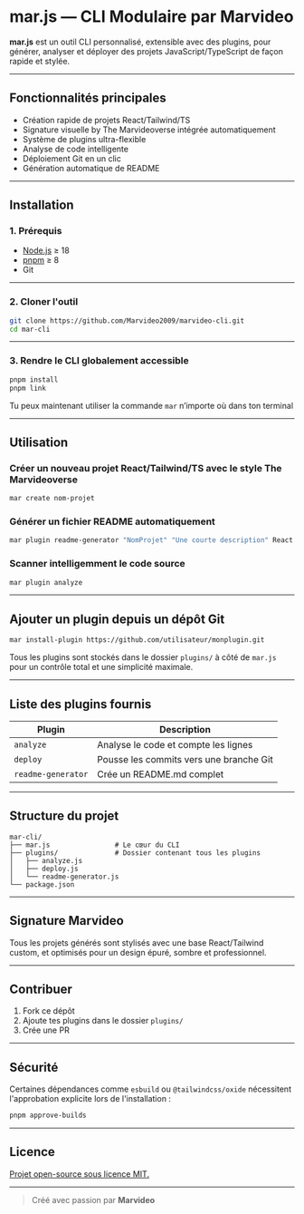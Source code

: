 # mar.js — CLI Modulaire par Marvideo

**mar.js** est un outil CLI personnalisé, extensible avec des plugins, pour générer, analyser et déployer des projets JavaScript/TypeScript de façon rapide et stylée.

---

## Fonctionnalités principales

- Création rapide de projets React/Tailwind/TS
- Signature visuelle by The Marvideoverse intégrée automatiquement
- Système de plugins ultra-flexible
- Analyse de code intelligente
- Déploiement Git en un clic
- Génération automatique de README

---

## Installation

### 1. Prérequis

- [Node.js](https://nodejs.org/) ≥ 18
- [pnpm](https://pnpm.io/) ≥ 8
- Git

---

### 2. Cloner l'outil

```bash
git clone https://github.com/Marvideo2009/marvideo-cli.git
cd mar-cli
````

---

### 3. Rendre le CLI globalement accessible

```bash
pnpm install
pnpm link
```

Tu peux maintenant utiliser la commande `mar` n’importe où dans ton terminal

---

## Utilisation

### Créer un nouveau projet React/Tailwind/TS avec le style The Marvideoverse

```bash
mar create nom-projet
```

### Générer un fichier README automatiquement

```bash
mar plugin readme-generator "NomProjet" "Une courte description" React Vite Tailwind
```

### Scanner intelligemment le code source

```bash
mar plugin analyze
```

---

## Ajouter un plugin depuis un dépôt Git

```bash
mar install-plugin https://github.com/utilisateur/monplugin.git
```

Tous les plugins sont stockés dans le dossier `plugins/` à côté de `mar.js` pour un contrôle total et une simplicité maximale.

---

## Liste des plugins fournis

| Plugin             | Description                             |
| ------------------ | --------------------------------------- |
| `analyze`          | Analyse le code et compte les lignes    |
| `deploy`           | Pousse les commits vers une branche Git |
| `readme-generator` | Crée un README.md complet               |

---

## Structure du projet

```text
mar-cli/
├── mar.js                # Le cœur du CLI
├── plugins/              # Dossier contenant tous les plugins
│   ├── analyze.js
│   ├── deploy.js
│   └── readme-generator.js
└── package.json
```

---

## Signature Marvideo

Tous les projets générés sont stylisés avec une base React/Tailwind custom, et optimisés pour un design épuré, sombre et professionnel.

---

## Contribuer

1. Fork ce dépôt
2. Ajoute tes plugins dans le dossier `plugins/`
3. Crée une PR

---

## Sécurité

Certaines dépendances comme `esbuild` ou `@tailwindcss/oxide` nécessitent l'approbation explicite lors de l'installation :

```bash
pnpm approve-builds
```

---

## Licence

[Projet open-source sous licence MIT.](LICENSE)

---

> Créé avec passion par **Marvideo**
